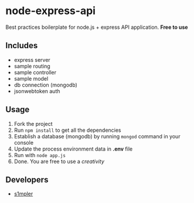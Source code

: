 # node-express-api

Best practices boilerplate for node.js + express API application. __Free to use__

## Includes
- express server
- sample routing
- sample controller
- sample model
- db connection (mongodb)
- jsonwebtoken auth 

## Usage
1. Fork the project
2. Run `npm install` to get all the dependencies
3. Establish a database (mongodb) by running `mongod` command in your console
4. Update the process environment data in __.env__ file
5. Run with `node app.js`
6. Done. You are free to use a _creativity_

## Developers
* [s1mpler](https://github.com/S1mpler)
